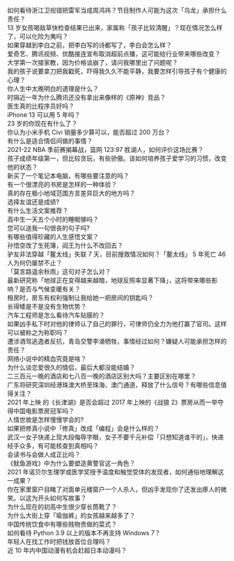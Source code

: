 如何看待浙江卫视错把雷军当成周鸿祎？节目制作人可能为这次「乌龙」承担什么责任？  
13 岁女孩喝敌草快检查结果已出来，家属称「孩子比较清醒」？现在情况怎么样了，可以化险为夷吗？  
如果穿越到李白之前，把李白写的诗都写了，李白会怎么样？  
爱奇艺、腾讯视频、优酷接连宣布取消超前点播，这可能给行业带来哪些改变？  
大学第一次接家教，因为价格谈崩了，请问我哪里出了问题呢？  
我的孩子说要拿刀把我戳死，吓得我久久不能平静，我要怎样引导孩子有个健康的心理？  
你人生中太晚明白的道理是什么？  
时隔近一年为什么腾讯还没有拿出来像样的《原神》竞品？  
医生真的比程序员好吗？  
iPhone 13 可以用 5 年吗？  
23 岁的你现在有什么了？  
你认为小米手机 Civi 销量多少算可以，能否超过 200 万台？  
有什么是适合情侣间做的事情？  
2021-22 NBA 季前赛揭幕战，篮网 123:97 胜湖人，如何评价这场比赛？  
孩子成绩年级第一，但比较贪玩，有些骄傲。该如何培养孩子爱学习的习惯，改变他的状态？  
新买了一个笔记本电脑，有哪些要注意的吗？  
有一个很漂亮的书房是怎样的一种体验？  
真的存在极小地域范围方言差异巨大的地方吗？  
选择友谊还是成绩?  
有什么生活文案推荐？  
高中生一天五个小时的睡眠够吗？  
您可以送我一句很丧的句子吗?  
有哪些值得珍藏的人生感悟文案？  
孙悟空改了生死簿，阎王为什么不改回去？  
驴友非法穿越「鳌太线」失联 7 天，目前搜救情况如何？「鳌太线」 5 年死亡 46 人为何仍屡禁不止？  
「莫言路遥余秋雨」这句对子怎么对？  
最新研究称「地球正在变得越来越暗，地球反照率显著下降」，这将带来哪些影响？是否与气候变暖有关？  
租房时，房东有权利强制让我给她一把房间的钥匙吗？  
长得矮是不是没有生物优势？  
汽车工程师是怎么看待汽车贴膜的？  
如果凶手私下时对他的律师认了自己的罪行，可律师仍全力为他打赢了官司。这样可以被称之为称职吗？  
遭涉酒驾逃逸者反抗，青岛交警李涌牺牲，事情经过如何？嫌疑人可能承担怎样的责任？  
网络小说中的精血究竟是啥？  
为什么谈恋爱很久的情侣，最后大都没能结婚？  
二三百元一晚的酒店和七八百一晚的酒店区别大吗？主要区别在哪里？  
广东将研究深圳经港珠澳大桥至珠海、澳门通道，释放了什么信号？有哪些信息值得关注？  
2021 年上映 的《长津湖》是否会超过 2017 年上映的《战狼 2》票房从而一举夺得中国电影票房冠军吗？  
人情世故是怎样慢慢学会的?  
如果把修真小说中「修真」改成「编程」会是什么样的？  
武汉一女子快递上现大段侮辱字眼，女子不要千元补偿「只想知道谁干的」，快递经手众多，有可能核查到真相吗？  
会读书与会做人成正比吗？  
《鱿鱼游戏》中为什么要塑造黄警官这一角色？  
2021 年诺贝尔生理学或医学奖授予温度和触觉受体的发现者，如何通俗地理解这一成果？  
你在家里窗户目睹了对面单元楼窗户一个人杀人，但凶手发现你了还发出瘆人的微笑。以这为开头如何写故事？  
为什么现在的初高中生很少穿长筒靴了？  
为什么大街上穿「瑜伽裤」的女孩越来越多了？  
中国传统饮食中有哪些贱物贵做的菜式？  
如何看待 Python 3.9 以上的版本不再支持 Windows 7？  
年轻人在找工作时把钱放首位合理吗？  
近 10 年内中国动漫有机会赶超日本动漫吗？  
